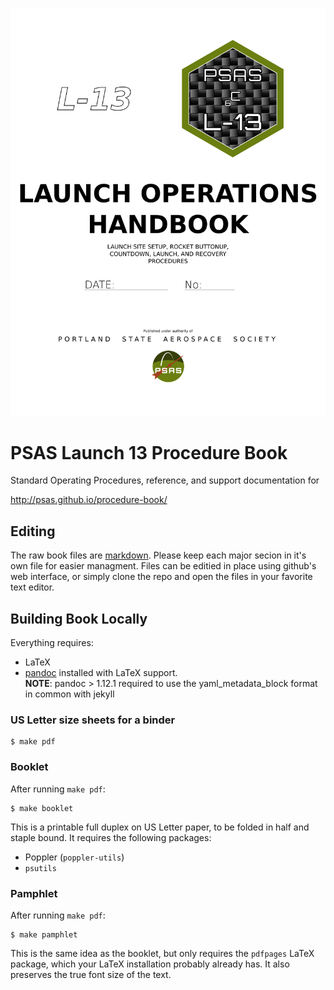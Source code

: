 ![cover](format/procedurebook_cover.png)

# PSAS Launch 13 Procedure Book
 
Standard Operating Procedures, reference, and support documentation for

<http://psas.github.io/procedure-book/>


## Editing

The raw book files are [markdown](http://daringfireball.net/projects/markdown/syntax). 
Please keep each major secion in it's own file for easier managment. 
Files can be editied in place using github's web interface, or simply clone the repo and open the files in your favorite text editor.



## Building Book Locally
Everything requires:

- LaTeX
- [pandoc](http://johnmacfarlane.net/pandoc/README.html) installed with LaTeX support.  
	**NOTE**: pandoc > 1.12.1 required to use the yaml_metadata_block format in common with jekyll

### US Letter size sheets for a binder

	$ make pdf

### Booklet
After running `make pdf`:

	$ make booklet

This is a printable full duplex on US Letter paper, to be folded in half and staple bound.
It requires the following packages:

- Poppler (`poppler-utils`)
- `psutils`

### Pamphlet
After running `make pdf`:

	$ make pamphlet

This is the same idea as the booklet, but only requires the `pdfpages` LaTeX package,
which your LaTeX installation probably already has.
It also preserves the true font size of the text.

